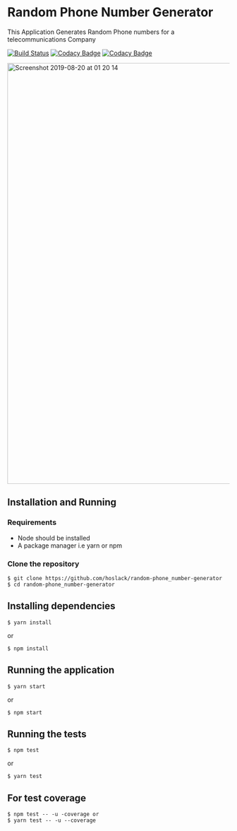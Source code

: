 
# Random Phone Number Generator
This Application Generates Random Phone numbers for a telecommunications Company

[![Build Status](https://travis-ci.org/hoslack/random-phone_number-generator.svg?branch=develop)](https://travis-ci.org/hoslack/random-phone_number-generator)
[![Codacy Badge](https://api.codacy.com/project/badge/Grade/82435cf2177348dc9535cbd86e149019)](https://www.codacy.com/app/hoslack/random-phone_number-generator?utm_source=github.com&amp;utm_medium=referral&amp;utm_content=hoslack/random-phone_number-generator&amp;utm_campaign=Badge_Grade)
[![Codacy Badge](https://api.codacy.com/project/badge/Coverage/82435cf2177348dc9535cbd86e149019)](https://www.codacy.com/app/hoslack/random-phone_number-generator?utm_source=github.com&utm_medium=referral&utm_content=hoslack/random-phone_number-generator&utm_campaign=Badge_Coverage)

<img width="953" alt="Screenshot 2019-08-20 at 01 20 14" src="https://user-images.githubusercontent.com/15017978/63303719-51612400-c2e9-11e9-96ef-e66d4211809a.png">

## Installation and Running

### Requirements
- Node should be installed 
- A package manager i.e yarn or npm

### Clone the repository
```
$ git clone https://github.com/hoslack/random-phone_number-generator
$ cd random-phone_number-generator 
```

## Installing dependencies

```
$ yarn install
```

or

```
$ npm install
```

## Running the application

```
$ yarn start
```

or 

```
$ npm start
```

## Running the tests

```
$ npm test
```

or

```
$ yarn test

```
## For test coverage
```
$ npm test -- -u -coverage or
$ yarn test -- -u --coverage
```
